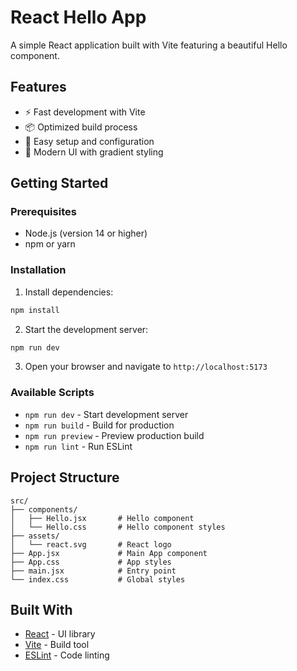 # React Hello App

A simple React application built with Vite featuring a beautiful Hello component.

## Features

- ⚡ Fast development with Vite
- 📦 Optimized build process
- 🔧 Easy setup and configuration
- 🎨 Modern UI with gradient styling

## Getting Started

### Prerequisites

- Node.js (version 14 or higher)
- npm or yarn

### Installation

1. Install dependencies:
```bash
npm install
```

2. Start the development server:
```bash
npm run dev
```

3. Open your browser and navigate to `http://localhost:5173`

### Available Scripts

- `npm run dev` - Start development server
- `npm run build` - Build for production
- `npm run preview` - Preview production build
- `npm run lint` - Run ESLint

## Project Structure

```
src/
├── components/
│   ├── Hello.jsx       # Hello component
│   └── Hello.css       # Hello component styles
├── assets/
│   └── react.svg       # React logo
├── App.jsx             # Main App component
├── App.css             # App styles
├── main.jsx            # Entry point
└── index.css           # Global styles
```

## Built With

- [React](https://reactjs.org/) - UI library
- [Vite](https://vitejs.dev/) - Build tool
- [ESLint](https://eslint.org/) - Code linting
